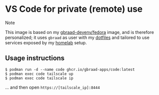 VS Code for private (remote) use
================================

> [!NOTE]
> This image is based on my [gbraad-devenv/fedora](https://github.com/gbraad-devenv/fedora) image, and is therefore personalized;
> it uses  `gbraad` as user with my [dotfiles](https://github.com/gbraad/dotfiles) and tailored to use services exposed by my [homelab](https://github.com/gbraad-homelab) setup.


## Usage instructions

```
$ podman run -d --name code ghcr.io/gbraad-apps/code:latest
$ podman exec code tailscale up
$ podman exec code tailscale ip
```

... and then open `https://[tailscale_ip]:8444`

